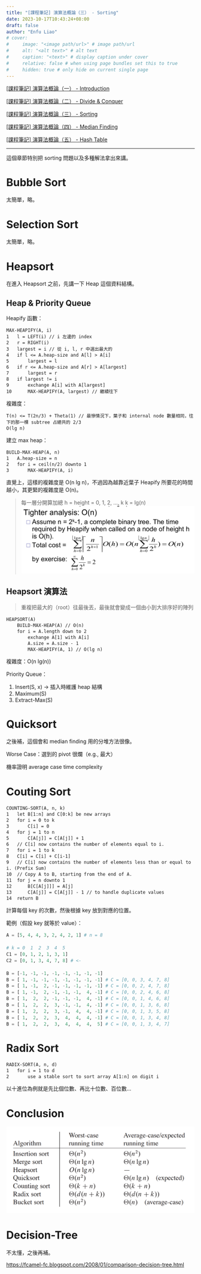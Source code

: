 ```yaml
---
title: "[課程筆記] 演算法概論（三） - Sorting"
date: 2023-10-17T10:43:24+08:00
draft: false
author: "Enfu Liao"
# cover:
#     image: "<image path/url>" # image path/url
#     alt: "<alt text>" # alt text
#     caption: "<text>" # display caption under cover
#     relative: false # when using page bundles set this to true
#     hidden: true # only hide on current single page
---
```


[[課程筆記] 演算法概論（一） - Introduction](../2023-08-25-algo-01/)

[[課程筆記] 演算法概論（二） - Divide & Conquer](../2023-09-12-algo-02/)

[[課程筆記] 演算法概論（三） - Sorting](../2023-09-19-algo-03/)

[[課程筆記] 演算法概論（四） - Median Finding](../2023-10-12-algo-04/)

[[課程筆記] 演算法概論（五） - Hash Table](../2023-10-17-algo-05/)

---

這個章節特別把 sorting 問題以及多種解法拿出來講。


# Bubble Sort

太簡單，略。

# Selection Sort

太簡單，略。

# Heapsort

在進入 Heapsort 之前，先講一下 Heap 這個資料結構。

## Heap & Priority Queue

Heapify 函數：
```
MAX-HEAPIFY(A, i)
1   l = LEFT(i) // i 左邊的 index
2   r = RIGHT(i)
3   largest = i // 從 i, l, r 中選出最大的
4   if l <= A.heap-size and A[l] > A[i]
5       largest = l
6   if r <= A.heap-size and A[r] > A[largest]
7       largest = r
8   if largest != i
9       exchange A[i] with A[largest]
10      MAX-HEAPIFY(A, largest) // 繼續往下
```

複雜度：
```
T(n) <= T(2n/3) + Theta(1) // 最慘情況下，葉子和 internal node 數量相同，往下的那一棵 subtree 占總共的 2/3
O(lg n)
```

建立 max heap：
```
BUILD-MAX-HEAP(A, n)
1   A.heap-size = n
2   for i = ceil(n/2) downto 1
3       MAX-HEAPIFY(A, i)
```

直覺上，這樣的複雜度是 O(n lg n)，不過因為越靠近葉子 Heapify 所要花的時間越小，其更緊的複雜度是 O(n)。
> 每一層分開算加總
> h = height = 0, 1, 2, ..., k
> k = lg(n)
![](./Screenshot%20from%202023-09-26%2010-53-41.png)

## Heapsort 演算法
> 重複把最大的（root）往最後丟，最後就會變成一個由小到大排序好的陣列
```
HEAPSORT(A)
    BUILD-MAX-HEAP(A) // O(n)
    for i = A.length down to 2
        exchange A[1] with A[i]
        A.size = A.size - 1
        MAX-HEAPIFY(A, 1) // O(lg n)
```

複雜度：O(n lg(n))

Priority Queue：
1. Insert(S, x) -> 插入時維護 heap 結構
2. Maximum(S)
3. Extract-Max(S)


# Quicksort

之後補，這個會和 median finding 用的分堆方法很像。

Worse Case：選到的 pivot 很爛（e.g., 最大）

機率證明 average case time complexity


# Couting Sort

```
COUNTING-SORT(A, n, k)
1   let B[1:n] and C[0:k] be new arrays
2   for i = 0 to k
3       C[i] = 0
4   for j = 1 to n
5       C[A[j]] = C[A[j]] + 1
6   // C[i] now contains the number of elements equal to i.
7   for i = 1 to k
8   C[i] = C[i] + C[i-1]
9   // C[i] now contains the number of elements less than or equal to i. (Prefix Sum)
10  // Copy A to B, starting from the end of A.
11  for j = n downto 1
12      B[C[A[j]]] = A[j]
13      C[A[j]] = C[A[j]] - 1 // to handle duplicate values
14  return B
```

計算每個 key 的次數，然後根據 key 放到對應的位置。

範例（假設 key 就等於 value）：
```python
A = [5, 4, 4, 3, 2, 4, 2, 1] # n = 8

# k = 0  1  2  3  4  5
C1 = [0, 1, 2, 1, 3, 1]
C2 = [0, 1, 3, 4, 7, 8] # <-

B = [-1, -1, -1, -1, -1, -1, -1, -1]
B = [ 1, -1, -1, -1, -1, -1, -1, -1] # C = [0, 0, 3, 4, 7, 8]
B = [ 1, -1,  2, -1, -1, -1, -1, -1] # C = [0, 0, 2, 4, 7, 8]
B = [ 1, -1,  2, -1, -1, -1,  4, -1] # C = [0, 0, 2, 4, 6, 8]
B = [ 1,  2,  2, -1, -1, -1,  4, -1] # C = [0, 0, 1, 4, 6, 8]
B = [ 1,  2,  2,  3, -1, -1,  4, -1] # C = [0, 0, 1, 3, 6, 8]
B = [ 1,  2,  2,  3, -1,  4,  4, -1] # C = [0, 0, 1, 3, 5, 8]
B = [ 1,  2,  2,  3,  4,  4,  4, -1] # C = [0, 0, 1, 3, 4, 8]
B = [ 1,  2,  2,  3,  4,  4,  4,  5] # C = [0, 0, 1, 3, 4, 7]
```

# Radix Sort

```
RADIX-SORT(A, n, d)
1   for i = 1 to d
2       use a stable sort to sort array A[1:n] on digit i
```

以十進位為例就是先比個位數、再比十位數、百位數...



# Conclusion

![](./Screenshot%20from%202023-10-17%2010-17-06.png)

# Decision-Tree

不太懂，之後再補。

https://fcamel-fc.blogspot.com/2008/01/comparison-decision-tree.html